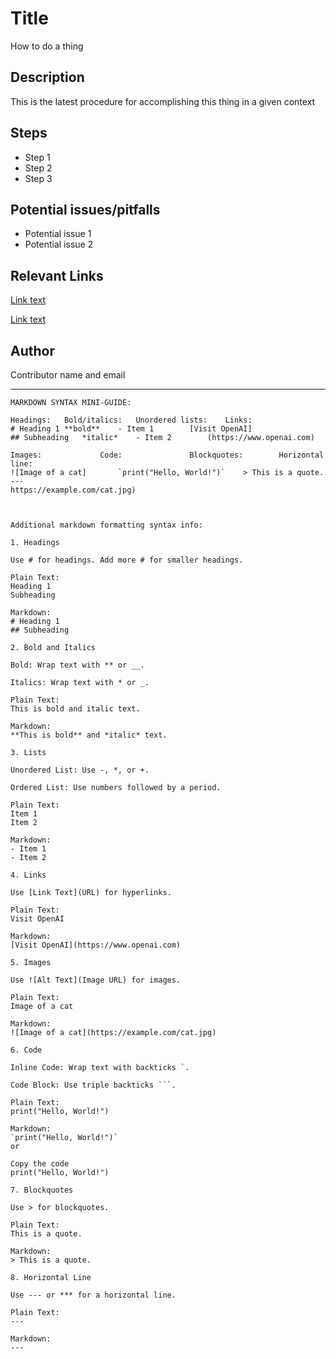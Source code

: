 # Title
How to do a thing

## Description
This is the latest procedure for accomplishing this thing in a given context

## Steps
- Step 1
- Step 2
- Step 3

## Potential issues/pitfalls
- Potential issue 1
- Potential issue 2

## Relevant Links
[Link text](https://www.website.com)

[Link text](https://www.website.com)

## Author
Contributor name and email


---





```
MARKDOWN SYNTAX MINI-GUIDE: 

Headings:	Bold/italics:	Unordered lists:	Links:				
# Heading 1	**bold**	- Item 1		[Visit OpenAI]		
## Subheading	*italic*	- Item 2		(https://www.openai.com)	

Images:				Code:				Blockquotes:		Horizontal line:
![Image of a cat]		`print("Hello, World!")`	> This is a quote.	---
https://example.com/cat.jpg)



Additional markdown formatting syntax info:

1. Headings
 
Use # for headings. Add more # for smaller headings.

Plain Text:
Heading 1
Subheading

Markdown:
# Heading 1
## Subheading

2. Bold and Italics

Bold: Wrap text with ** or __.

Italics: Wrap text with * or _.

Plain Text:
This is bold and italic text.

Markdown:
**This is bold** and *italic* text.

3. Lists

Unordered List: Use -, *, or +.

Ordered List: Use numbers followed by a period.

Plain Text:
Item 1
Item 2

Markdown:
- Item 1
- Item 2

4. Links

Use [Link Text](URL) for hyperlinks.

Plain Text:
Visit OpenAI

Markdown:
[Visit OpenAI](https://www.openai.com)

5. Images

Use ![Alt Text](Image URL) for images.

Plain Text:
Image of a cat

Markdown:
![Image of a cat](https://example.com/cat.jpg)

6. Code

Inline Code: Wrap text with backticks `.

Code Block: Use triple backticks ```.

Plain Text:
print("Hello, World!")

Markdown:
`print("Hello, World!")`
or

Copy the code
print("Hello, World!")  

7. Blockquotes

Use > for blockquotes.

Plain Text:
This is a quote.

Markdown:
> This is a quote.

8. Horizontal Line

Use --- or *** for a horizontal line.

Plain Text:
---

Markdown:
---


```





